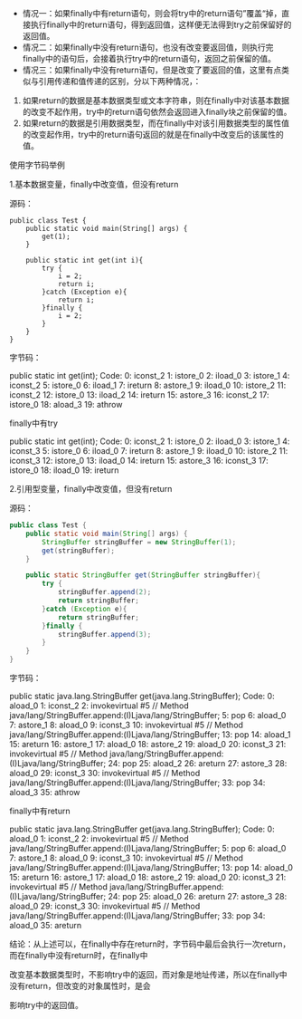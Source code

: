 - 情况一：如果finally中有return语句，则会将try中的return语句”覆盖“掉，直接执行finally中的return语句，得到返回值，这样便无法得到try之前保留好的返回值。
- 情况二：如果finally中没有return语句，也没有改变要返回值，则执行完finally中的语句后，会接着执行try中的return语句，返回之前保留的值。
- 情况三：如果finally中没有return语句，但是改变了要返回的值，这里有点类似与引用传递和值传递的区别，分以下两种情况，：
1. 如果return的数据是基本数据类型或文本字符串，则在finally中对该基本数据的改变不起作用，try中的return语句依然会返回进入finally块之前保留的值。
1. 如果return的数据是引用数据类型，而在finally中对该引用数据类型的属性值的改变起作用，try中的return语句返回的就是在finally中改变后的该属性的值。



使用字节码举例

1.基本数据变量，finally中改变值，但没有return

源码：

```
public class Test {
    public static void main(String[] args) {
        get(1);
    }

    public static int get(int i){
        try {
            i = 2;
            return i;
        }catch (Exception e){
            return i;
        }finally {
            i = 2;
        }
    }
}
```

字节码：

 public static int get(int);
    Code:
       0: iconst_2
       1: istore_0
       2: iload_0
       3: istore_1
       4: iconst_2
       5: istore_0
       6: iload_1
       7: ireturn
       8: astore_1
       9: iload_0
      10: istore_2
      11: iconst_2
      12: istore_0
      13: iload_2
      14: ireturn
      15: astore_3
      16: iconst_2
      17: istore_0
      18: aload_3
      19: athrow

finally中有try

 public static int get(int);
    Code:
       0: iconst_2
       1: istore_0
       2: iload_0
       3: istore_1
       4: iconst_3
       5: istore_0
       6: iload_0
       7: ireturn
       8: astore_1
       9: iload_0
      10: istore_2
      11: iconst_3
      12: istore_0
      13: iload_0
      14: ireturn
      15: astore_3
      16: iconst_3
      17: istore_0
      18: iload_0
      19: ireturn



2.引用型变量，finally中改变值，但没有return

源码：

```java
public class Test {
    public static void main(String[] args) {
        StringBuffer stringBuffer = new StringBuffer(1);
        get(stringBuffer);
    }

    public static StringBuffer get(StringBuffer stringBuffer){
        try {
            stringBuffer.append(2);
            return stringBuffer;
        }catch (Exception e){
            return stringBuffer;
        }finally {
            stringBuffer.append(3);
        }
    }
}
```

字节码：

 public static java.lang.StringBuffer get(java.lang.StringBuffer);
    Code:
       0: aload_0
       1: iconst_2
       2: invokevirtual #5                  // Method java/lang/StringBuffer.append:(I)Ljava/lang/StringBuffer;
       5: pop
       6: aload_0
       7: astore_1
       8: aload_0
       9: iconst_3
      10: invokevirtual #5                  // Method java/lang/StringBuffer.append:(I)Ljava/lang/StringBuffer;
      13: pop
      14: aload_1
      15: areturn
      16: astore_1
      17: aload_0
      18: astore_2
      19: aload_0
      20: iconst_3
      21: invokevirtual #5                  // Method java/lang/StringBuffer.append:(I)Ljava/lang/StringBuffer;
      24: pop
      25: aload_2
      26: areturn
      27: astore_3
      28: aload_0
      29: iconst_3
      30: invokevirtual #5                  // Method java/lang/StringBuffer.append:(I)Ljava/lang/StringBuffer;
      33: pop
      34: aload_3
      35: athrow

finally中有return

public static java.lang.StringBuffer get(java.lang.StringBuffer);
    Code:
       0: aload_0
       1: iconst_2
       2: invokevirtual #5                  // Method java/lang/StringBuffer.append:(I)Ljava/lang/StringBuffer;
       5: pop
       6: aload_0
       7: astore_1
       8: aload_0
       9: iconst_3
      10: invokevirtual #5                  // Method java/lang/StringBuffer.append:(I)Ljava/lang/StringBuffer;
      13: pop
      14: aload_0
      15: areturn
      16: astore_1
      17: aload_0
      18: astore_2
      19: aload_0
      20: iconst_3
      21: invokevirtual #5                  // Method java/lang/StringBuffer.append:(I)Ljava/lang/StringBuffer;
      24: pop
      25: aload_0
      26: areturn
      27: astore_3
      28: aload_0
      29: iconst_3
      30: invokevirtual #5                  // Method java/lang/StringBuffer.append:(I)Ljava/lang/StringBuffer;
      33: pop
      34: aload_0
      35: areturn

结论：从上述可以，在finally中存在return时，字节码中最后会执行一次return，而在finally中没有return时，在finally中

改变基本数据类型时，不影响try中的返回，而对象是地址传递，所以在finally中没有return，但改变的对象属性时，是会

影响try中的返回值。
